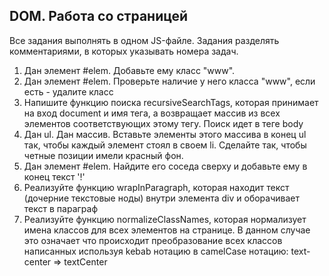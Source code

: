## DOM. Работа со страницей

Все задания выполнять в одном JS-файле. Задания разделять комментариями, в которых указывать номера задач.

1. Дан элемент #elem. Добавьте ему класс "www".
2. Дан элемент #elem. Проверьте наличие у него класса "www", если есть - удалите класс
3. Напишите функцию поиска recursiveSearchTags, которая принимает на вход document и имя тега, а возвращает массив из всех элементов соответствующих этому тегу. Поиск идет в теге body
4. Дан ul. Дан массив. Вставьте элементы этого массива в конец ul так, чтобы каждый элемент стоял в своем li. Сделайте так, чтобы четные позиции имели красный фон.
5. Дан элемент #elem. Найдите его соседа сверху и добавьте ему в конец текст '!'
6. Реализуйте функцию wrapInParagraph, которая находит текст (дочерние текстовые ноды) внутри элемента div и оборачивает текст в параграф
7. Реализуйте функцию normalizeClassNames, которая нормализует имена классов для всех элементов на странице. В данном случае это означает что происходит преобразование всех классов написанных используя kebab нотацию в camelCase нотацию: text-center => textCenter
